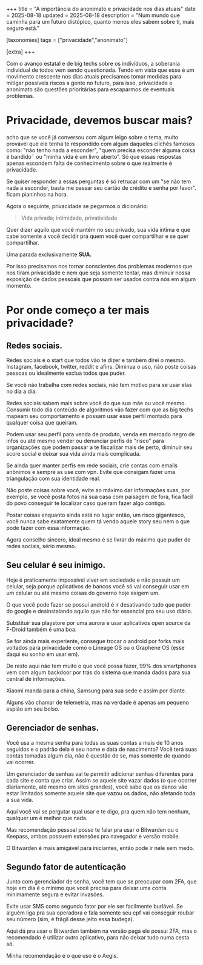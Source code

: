 +++
title = "A importância do anonimato e privacidade nos dias atuais"
date = 2025-08-18
updated = 2025-08-18
description = "Num mundo que caminha para um futuro distópico, quanto menos eles sabem sobre ti, mais seguro está."

[taxonomies]
tags = ["privacidade","anonimato"]

[extra]
+++

Com o avanço estatal e de big techs sobre os indivíduos, a soberania individual de todos vem sendo questionada. Tendo em vista que esse é um movimento crescente nos dias atuais precisamos tomar medidas para mitigar possíveis riscos a gente no futuro, para isso, privacidade e anonimato são questões prioritárias para escaparmos de eventuais problemas.

# Privacidade, devemos buscar mais?

acho que se você já conversou com algum leigo sobre o tema, muito provável que ele tenha te respondido com algum daqueles clichês famosos como: "não tenho nada a esconder", "quem precisa esconder alguma coisa é bandido¨ ou "minha vida é um livro aberto". Só que essas respostas apenas escondem falta de conhecimento sobre o que realmente é privacidade.

Se quiser responder a essas perguntas é só retrucar com um "se não tem nada a esconder, basta me passar seu cartão de crédito e senha por favor". ficam pianinhos na hora.

Agora o seguinte, privacidade se pegarmos o dicionário:
>Vida privada; intimidade, privatividade

Quer dizer aquilo que você mantém no seu privado, sua vida íntima e que cabe somente a você decidir pra quem você quer compartilhar e se quer compartilhar.

Uma parada exclusivamente **SUA.**

Por isso precisamos nos tornar conscientes dos problemas modernos que nos tiram privacidade e nem que seja somente tentar, mas diminuir nossa exposição de dados pessoais que possam ser usados contra nós em algum momento.

# Por onde começo a ter mais privacidade?

## Redes sociais.
Redes sociais é o start que todos vão te dizer e também direi o mesmo. Instagram, facebook, twitter, reddit e afins. Diminua o uso, não poste coisas pessoas ou idealmente exclua todos que puder.

Se você não trabalha com redes sociais, não tem motivo para se usar elas no dia a dia.

Redes sociais sabem mais sobre você do que sua mãe ou você mesmo. Consumir todo dia conteúdo de algoritmos vão fazer com que as big techs mapeam seu comportamento e possam usar esse perfil montado para qualquer coisa que queiram.

Podem usar seu perfil para venda de produto, venda em mercado negro de infos ou até mesmo vender ou denunciar perfis de "risco" para organizações que podem passar a te fiscalizar mais de perto, diminuir seu score social e deixar sua vida ainda mais complicada.

Se ainda quer manter perfis em rede sociais, crie contas com emails anônimos e sempre as use com vpn. Evite que consigam fazer uma triangulação com sua identidade real.

Não poste coisas sobre você, evite ao máximo dar informações suas, por exemplo, se você posta fotos na sua casa com paisagem de fora, fica fácil do povo conseguir te localizar caso queiram fazer algo contigo.

Postar coisas enquanto ainda está no lugar então, um risco gigantesco, você nunca sabe exatamente quem tá vendo aquele story seu nem o que pode fazer com essa informação.

Agora conselho sincero, ideal mesmo é se livrar do máximo que puder de redes sociais, sério mesmo.

## Seu celular é seu inimigo.
Hoje é praticamente impossível viver em sociedade e não possuir um celular, seja porque aplicativos de bancos você só vai conseguir usar em um celular ou até mesmo coisas do governo hoje exigem um.

O que você pode fazer se possui android é ir desativando tudo que puder do google e desinstalando aquilo que não for essencial pro seu uso diário.

Substituir sua playstore por uma aurora e usar aplicativos open source da F-Droid também é uma boa.

Se for ainda mais experiente, consegue trocar o android por forks mais voltados para privacidade como o Lineage OS ou o Graphene OS (esse daqui eu sonho em usar em).

De resto aqui não tem muito o que você possa fazer, 99% dos smartphones vem com algum backdoor por trás do sistema que manda dados para sua central de informações.

Xiaomi manda para a china, Samsung para sua sede e assim por diante.

Alguns vão chamar de telemetria, mas na verdade é apenas um pequeno espião em seu bolso.

## Gerenciador de senhas.
Você usa a mesma senha para todas as suas contas a mais de 10 anos seguidos e o padrão dela é seu nome e data de nascimento? Você terá suas contas tomadas algum dia, não é questão de se, mas somente de quando vai ocorrer.

Um gerenciador de senhas vai te permitir adicionar senhas diferentes para cada site e conta que criar. Assim se aquele site vazar dados (o que ocorrer diariamente, até mesmo em sites grandes), você sabe que os danos vão estar limitados somente aquele site que vazou os dados, não afetando toda a sua vida.

Aqui você vai se pergutar qual usar e te digo, pra quem não tem nenhum, qualquer um é melhor que nada.

Mas recomendação pessoal posso te falar pra usar o Bitwarden ou o Keepass, ambos possuem extensões pra navegador e versão mobile.

O Bitwarden é mais amigável para iniciantes, então pode ir nele sem medo.

## Segundo fator de autenticação
Junto com gerenciador de senha, você tem que se preocupar com 2FA, que hoje em dia é o mínimo que você precisa para deixar uma conta minimamente segura e evitar invasões.

Evite usar SMS como segundo fator por ele ser facilmente burlável. Se alguém liga pra sua operadora e fala somente seu cpf vai conseguir roubar seu número (sim, é frágil desse jeito essa budega).

Aqui dá pra usar o Bitwarden também na versão paga ele possui 2FA, mas o recomendado é utilizar outro aplicativo, para não deixar tudo numa cesta só.

Minha recomendação e o que uso é o Aegis.